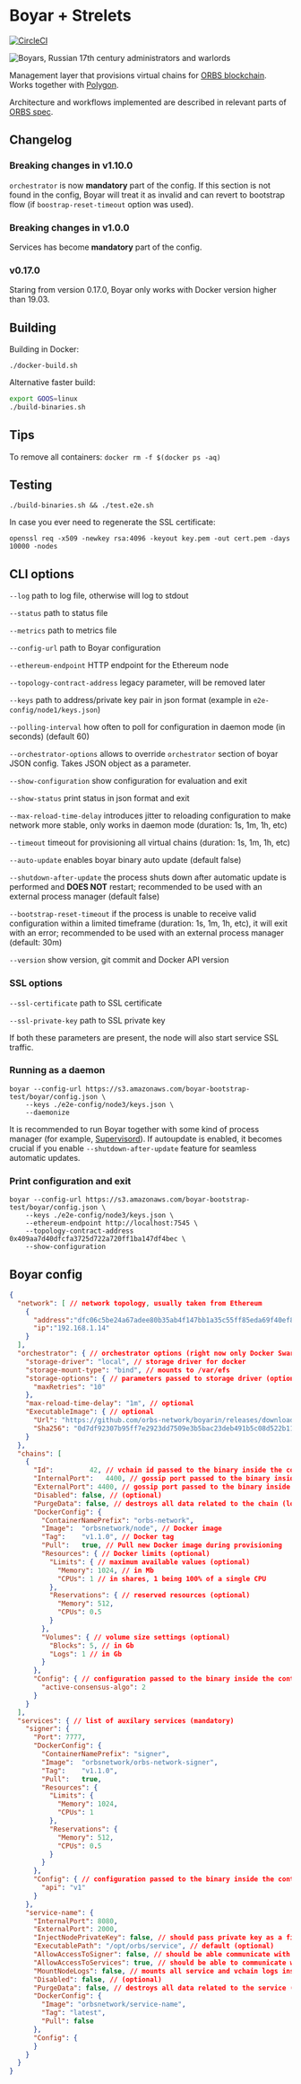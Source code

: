 # Boyar + Strelets

[![CircleCI](https://circleci.com/gh/orbs-network/boyarin/tree/master.svg?style=svg)](https://circleci.com/gh/orbs-network/boyarin/tree/master)

![Boyars, Russian 17th century administrators and warlords](boyars.jpg)

Management layer that provisions virtual chains for [ORBS blockchain](https://github.com/orbs-network/orbs-network-go/). Works together with [Polygon](https://github.com/orbs-network/polygon).

Architecture and workflows implemented are described in relevant parts of [ORBS spec](https://github.com/orbs-network/orbs-spec/blob/master/node-architecture/BOYAR.md).

## Changelog

### Breaking changes in v1.10.0

`orchestrator` is now **mandatory** part of the config. If this section is not found in the config, Boyar will treat it as invalid and can revert to bootstrap flow (if `boostrap-reset-timeout` option was used).

### Breaking changes in v1.0.0

Services has become **mandatory** part of the config.

### v0.17.0

Staring from version 0.17.0, Boyar only works with Docker version higher than 19.03.

## Building

Building in Docker:

```
./docker-build.sh
```

Alternative faster build:

```bash
export GOOS=linux
./build-binaries.sh
```

## Tips

To remove all containers: `docker rm -f $(docker ps -aq)`

## Testing

`./build-binaries.sh && ./test.e2e.sh`

In case you ever need to regenerate the SSL certificate:

`openssl req -x509 -newkey rsa:4096 -keyout key.pem -out cert.pem -days 10000 -nodes`

## CLI options

`--log` path to log file, otherwise will log to stdout

`--status` path to status file

`--metrics` path to metrics file

`--config-url` path to Boyar configuration

`--ethereum-endpoint` HTTP endpoint for the Ethereum node

`--topology-contract-address` legacy parameter, will be removed later

`--keys` path to address/private key pair in json format (example in `e2e-config/node1/keys.json`)

`--polling-interval` how often to poll for configuration in daemon mode (in seconds) (default 60)

`--orchestrator-options` allows to override `orchestrator` section of boyar JSON config. Takes JSON object as a parameter.

`--show-configuration` show configuration for evaluation and exit

`--show-status` print status in json format and exit

`--max-reload-time-delay` introduces jitter to reloading configuration to make network more stable, only works in daemon mode (duration: 1s, 1m, 1h, etc)

`--timeout` timeout for provisioning all virtual chains (duration: 1s, 1m, 1h, etc)

`--auto-update` enables boyar binary auto update (default false)

`--shutdown-after-update` the process shuts down after automatic update is performed and **DOES NOT** restart; recommended to be used with an external process manager (default false)

`--bootstrap-reset-timeout` if the process is unable to receive valid configuration within a limited timeframe (duration: 1s, 1m, 1h, etc), it will exit with an error; recommended to be used with an external process manager (default: 30m)

`--version` show version, git commit and Docker API version

### SSL options

`--ssl-certificate` path to SSL certificate

`--ssl-private-key` path to SSL private key

If both these parameters are present, the node will also start service SSL traffic.

### Running as a daemon

    boyar --config-url https://s3.amazonaws.com/boyar-bootstrap-test/boyar/config.json \
        --keys ./e2e-config/node3/keys.json \
        --daemonize

It is recommended to run Boyar together with some kind of process manager (for example, [Supervisord](http://supervisord.org)).
If autoupdate is enabled, it becomes crucial if you enable `--shutdown-after-update` feature for seamless automatic updates.

### Print configuration and exit

    boyar --config-url https://s3.amazonaws.com/boyar-bootstrap-test/boyar/config.json \
        --keys ./e2e-config/node3/keys.json \
        --ethereum-endpoint http://localhost:7545 \
        --topology-contract-address 0x409aa7d40dfcfa3725d722a720ff1ba147df4bec \
        --show-configuration

## Boyar config

```json
{
  "network": [ // network topology, usually taken from Ethereum
    {
      "address":"dfc06c5be24a67adee80b35ab4f147bb1a35c55ff85eda69f40ef827bddec173",
      "ip":"192.168.1.14"
    }
  ],
  "orchestrator": { // orchestrator options (right now only Docker Swarm is supported)
    "storage-driver": "local", // storage driver for docker
    "storage-mount-type": "bind", // mounts to /var/efs
    "storage-options": { // parameters passed to storage driver (optional)
      "maxRetries": "10"
    },
    "max-reload-time-delay": "1m", // optional
    "ExecutableImage": { // optional
      "Url": "https://github.com/orbs-network/boyarin/releases/download/v1.8.0/boyar-v1.8.0.bin",
      "Sha256": "0d7df92307b95ff7e2923dd7509e3b5bac23deb491b5c08d522b11ac08d78e02"
    }
  },
  "chains": [
    {
      "Id":         42, // vchain id passed to the binary inside the container (mandatory, unique)
      "InternalPort":   4400, // gossip port passed to the binary inside the container (mandatory, unique)
      "ExternalPort": 4400, // gossip port passed to the binary inside the container (mandatory, unique)
      "Disabled": false, // (optional)
      "PurgeData": false, // destroys all data related to the chain (logs, cache, status, blocks), only works with EFS (optional)
      "DockerConfig": {
        "ContainerNamePrefix": "orbs-network",
        "Image":  "orbsnetwork/node", // Docker image
        "Tag":    "v1.1.0", // Docker tag
        "Pull":   true, // Pull new Docker image during provisioning
        "Resources": { // Docker limits (optional)
          "Limits": { // maximum available values (optional)
            "Memory": 1024, // in Mb
            "CPUs": 1 // in shares, 1 being 100% of a single CPU
          },
          "Reservations": { // reserved resources (optional)
            "Memory": 512,
            "CPUs": 0.5
          }
        },
        "Volumes": { // volume size settings (optional)
          "Blocks": 5, // in Gb
          "Logs": 1 // in Gb
        }
      },
      "Config": { // configuration passed to the binary inside the container
        "active-consensus-algo": 2
      }
    }
  ],
  "services": { // list of auxilary services (mandatory)
    "signer": {
      "Port": 7777,
      "DockerConfig": {
        "ContainerNamePrefix": "signer",
        "Image":  "orbsnetwork/orbs-network-signer",
        "Tag":    "v1.1.0",
        "Pull":   true,
        "Resources": {
          "Limits": {
            "Memory": 1024,
            "CPUs": 1
          },
          "Reservations": {
            "Memory": 512,
            "CPUs": 0.5
          }
        }
      },
      "Config": { // configuration passed to the binary inside the container
        "api": "v1"
      }
    },
    "service-name": {
      "InternalPort": 8080,
      "ExternalPort": 2000,
      "InjectNodePrivateKey": false, // should pass private key as a file; **never** set it to true, default false (optional)
      "ExecutablePath": "/opt/orbs/service", // default (optional)
      "AllowAccessToSigner": false, // should be able communicate with the signer service, default false (optional)
      "AllowAccessToServices": true, // should be able to communicate with other services, default true (optional)
      "MountNodeLogs": false, // mounts all service and vchain logs inside the container, default false (optional)
      "Disabled": false, // (optional)
      "PurgeData": false, // destroys all data related to the service (logs, cache, status), only works with EFS (optional)
      "DockerConfig": {
        "Image": "orbsnetwork/service-name",
        "Tag": "latest",
        "Pull": false
      },
      "Config": {
      }
    }
  }
}

```
